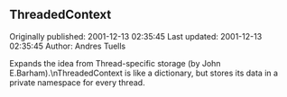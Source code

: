 ## ThreadedContext 
Originally published: 2001-12-13 02:35:45 
Last updated: 2001-12-13 02:35:45 
Author: Andres Tuells 
 
Expands the idea from Thread-specific storage (by John E.Barham).\nThreadedContext is like a dictionary, but stores its data in a private namespace for every thread.